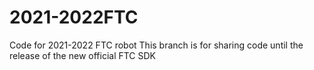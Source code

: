 # 2021-2022FTC
Code for 2021-2022 FTC robot
This branch is for sharing code until the release of the new official FTC SDK
